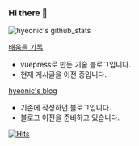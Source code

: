 ### Hi there 👋

![hyeonic's github_stats](https://github-readme-stats.vercel.app/api?username=hyeonic&show_icons=true&theme=merko)

[배움을 기록](https://hyeonic.github.io/)
 * vuepress로 만든 기술 블로그입니다.
 * 현재 게시글을 이전 중입니다.

[hyeonic's blog](https://hyeonic.tistory.com/)
 * 기존에 작성하던 블로그입니다.
 * 블로그 이전을 준비하고 있습니다.

[![Hits](https://hits.seeyoufarm.com/api/count/incr/badge.svg?url=https%3A%2F%2Fgithub.com%2Fhyeonic&count_bg=%2379C83D&title_bg=%23555555&icon=&icon_color=%23E7E7E7&title=hits&edge_flat=false)](https://hits.seeyoufarm.com)

<!--
**hyeonic/hyeonic** is a ✨ _special_ ✨ repository because its `README.md` (this file) appears on your GitHub profile.

Here are some ideas to get you started:

- 🔭 I’m currently working on ...
- 🌱 I’m currently learning ...
- 👯 I’m looking to collaborate on ...
- 🤔 I’m looking for help with ...
- 💬 Ask me about ...
- 📫 How to reach me: ...
- 😄 Pronouns: ...
- ⚡ Fun fact: ...
-->

